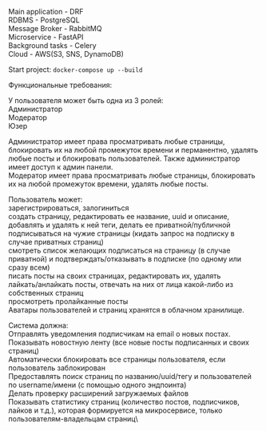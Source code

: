 Main application - DRF\
RDBMS - PostgreSQL\
Message Broker - RabbitMQ\
Microservice - FastAPI\
Background tasks - Celery\
Cloud - AWS(S3, SNS, DynamoDB)

Start project: `docker-compose up --build`

Функциональные требования:

У пользователя может быть одна из 3 ролей:\
Администратор \
Модератор\
Юзер

Администратор имеет права просматривать любые страницы, блокировать их на любой промежуток времени и перманентно, удалять любые посты и блокировать пользователей. Также администратор имеет доступ к админ панели.\
Модератор имеет права просматривать любые страницы, блокировать их на любой промежуток времени, удалять любые посты.

Пользователь может:\
зарегистрироваться, залогиниться\
создать страницу, редактировать ее название, uuid и описание, добавлять и удалять к ней теги, делать ее приватной/публичной\
подписываться на чужие страницы (кидать запрос на подписку в случае приватных страниц)\
смотреть список желающих подписаться на страницу (в случае приватной) и подтверждать/отказывать в подписке (по одному или сразу всем)\
писать посты на своих страницах, редактировать их, удалять\
лайкать/анлайкать посты, отвечать на них от лица какой-либо из собственных страниц\
просмотреть пролайканные посты\
Аватары пользователей и страниц хранятся в облачном хранилище.

Система должна:\
Отправлять уведомления подписчикам на email о новых постах.\
Показывать новостную ленту (все новые посты подписанных и своих страниц)\
Автоматически блокировать все страницы пользователя, если пользователь заблокирован\
Предоставлять поиск страниц по названию/uuid/тегу и пользователей по username/имени (c помощью одного эндпоинта)\
Делать проверку расширений загружаемых файлов\
Показывать статистику страниц (количество постов, подписчиков, лайков и т.д.), которая формируется на микросервисе, только пользователям-владельцам страниц\
